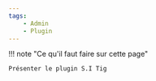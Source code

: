 ```yaml
---
tags:
    - Admin
    - Plugin 
---
```


!!! note "Ce qu'il faut faire sur cette page"

    Présenter le plugin S.I Tig   
